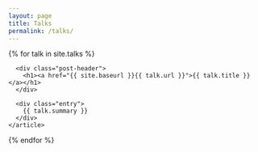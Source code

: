 ```yaml
---
layout: page
title: Talks
permalink: /talks/
---
```

<div class="posts">
  {% for talk in site.talks %}
    <article class="post">

      <div class="post-header">
        <h1><a href="{{ site.baseurl }}{{ talk.url }}">{{ talk.title }}</a></h1>
      </div>

      <div class="entry">
        {{ talk.summary }}
      </div>
    </article>
  {% endfor %}
</div>
